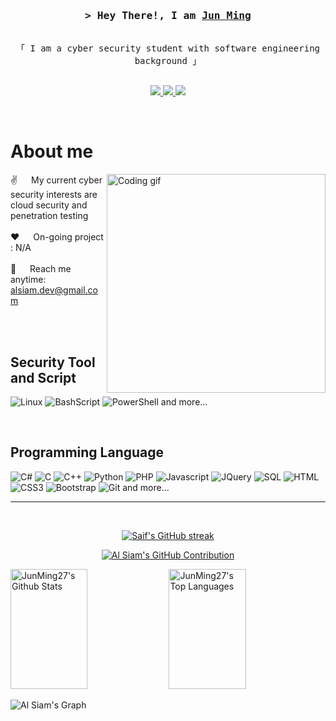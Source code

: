 <!-- Introduction  -->
<h3 align="center">
        <samp>&gt; Hey There!, I am
                <b><a target="_blank" href="https://alsiam.com">Jun Ming</a></b>
        </samp>
</h3>


<p align="center"> 
  <samp>
    <br>
    「 I am a cyber security student with software engineering background </b> 」
    <br>
    <br>
  </samp>
</p>

<p align="center">
<!--  <a href="" target="blank">
  <img src="https://img.shields.io/badge/Website-DC143C?style=for-the-badge&logo=medium&logoColor=white" />
 </a> -->
 <a href="https://www.linkedin.com/in/ngan-jun-ming-1829b0254/" target="_blank">
  <img src="https://img.shields.io/badge/LinkedIn-0077B5?style=for-the-badge&logo=linkedin&logoColor=white"/>
 </a>
<!--  <a href="https://twitter.com/alsiam_dev" target="_blank">
  <img src="https://img.shields.io/badge/Twitter-1DA1F2?style=for-the-badge&logo=twitter&logoColor=white" />
 </a> -->
 <a href="https://www.instagram.com/juz_junming/" target="_blank">
  <img src="https://img.shields.io/badge/Instagram-fe4164?style=for-the-badge&logo=instagram&logoColor=white"  />
 </a> 
 <a href="https://www.facebook.com/junmingngan/" target="_blank">
  <img src="https://img.shields.io/badge/Facebook-20BEFF?&style=for-the-badge&logo=facebook&logoColor=white" />
  </a> 
</p>
<br />

<!-- About Section -->
 # About me
 
<p>
 <img align="right" width="350" src="/assets/programmer.gif" alt="Coding gif" />
  
 ✌️ &emsp; My current cyber security interests are cloud security and penetration testing <br/><br/>
 ❤️ &emsp; On-going project : N/A <br/><br/>
 📧 &emsp; Reach me anytime: alsiam.dev@gmail.com<br/><br/>

</p>

<br/>

## Security Tool and Script
![Linux](https://img.shields.io/badge/Kali_Linux-557C94?style=for-the-badge&logo=kali-linux&logoColor=white)
![BashScript](https://img.shields.io/badge/Shell_Script-121011?style=for-the-badge&logo=gnu-bash&logoColor=white)
![PowerShell](https://img.shields.io/badge/Powershell-2CA5E0?style=for-the-badge&logo=powershell&logoColor=white)
  and more...

<br/>

## Programming Language
![C#](https://img.shields.io/badge/C%23-239120?style=for-the-badge&logo=c-sharp&logoColor=white)
![C](https://img.shields.io/badge/C-00599C?style=for-the-badge&logo=c&logoColor=white)
![C++](https://img.shields.io/badge/C%2B%2B-00599C?style=for-the-badge&logo=c%2B%2B&logoColor=white)
![Python](https://img.shields.io/badge/Python-14354C?style=for-the-badge&logo=python&logoColor=white)
![PHP](https://img.shields.io/badge/PHP-777BB4?style=for-the-badge&logo=php&logoColor=white)
![Javascript](https://img.shields.io/badge/Javascript-F0DB4F?style=for-the-badge&labelColor=black&logo=javascript&logoColor=F0DB4F)
![JQuery](https://img.shields.io/badge/jQuery-0769AD?style=for-the-badge&logo=jquery&logoColor=white)
![SQL](https://img.shields.io/badge/MySQL-00000F?style=for-the-badge&logo=mysql&logoColor=white)
![HTML](https://img.shields.io/badge/HTML5-E34F26?style=for-the-badge&logo=html5&logoColor=white)
![CSS3](https://img.shields.io/badge/CSS3-1572B6?style=for-the-badge&logo=css3&logoColor=white)
![Bootstrap](https://img.shields.io/badge/Bootstrap-563D7C?style=for-the-badge&logo=bootstrap&logoColor=white)
![Git](https://img.shields.io/badge/Git-F05032?style=for-the-badge&logo=git&logoColor=white)
  and more...
<br/>
<hr/>
<br/>

<p align="center">
  <a href="https://github.com/JunMing27">
    <img src="https://github-readme-streak-stats.herokuapp.com/?user=JunMing27&theme=radical&border=7F3FBF&background=0D1117" alt="Saif's GitHub streak"/>
  </a>
</p>

<p align="center">
  <a href="https://github.com/JunMing27">
    <img src="https://github-profile-summary-cards.vercel.app/api/cards/profile-details?username=JunMing27&theme=radical" alt="Al Siam's GitHub Contribution"/>
  </a>
</p>

<a> 
    <a href="https://github.com/JunMing27"><img alt="JunMing27's Github Stats" src="https://denvercoder1-github-readme-stats.vercel.app/api?username=JunMing27&show_icons=true&count_private=true&theme=react&border_color=7F3FBF&bg_color=0D1117&title_color=F85D7F&icon_color=F8D866" height="192px" width="49.5%"/></a>
  <a href="https://github.com/JunMing27"><img alt="JunMing27's Top Languages" src="https://denvercoder1-github-readme-stats.vercel.app/api/top-langs/?username=JunMing27&langs_count=8&layout=compact&theme=react&border_color=7F3FBF&bg_color=0D1117&title_color=F85D7F&icon_color=F8D866" height="192px" width="49.5%"/></a>
  <br/>
</a>

![Al Siam's Graph](https://github-readme-activity-graph.vercel.app/graph?username=JunMing27&custom_title=JunMing27's%20GitHub%20Activity%20Graph&bg_color=0D1117&color=7F3FBF&line=7F3FBF&point=7F3FBF&area_color=FFFFFF&title_color=FFFFFF&area=true)
